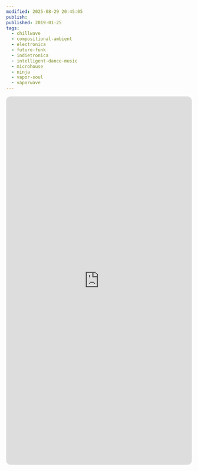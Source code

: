 ```yaml
---
modified: 2025-08-29 20:45:05
publish:
published: 2019-01-25
tags:
  - chillwave
  - compositional-ambient
  - electronica
  - future-funk
  - indietronica
  - intelligent-dance-music
  - microhouse
  - ninja
  - vapor-soul
  - vaporwave
---
```


<iframe data-testid="embed-iframe" style="border-radius:12px" src="https://open.spotify.com/embed/playlist/6si8oEpYcd3ChJMSuNyoNN?utm_source=generator&theme=0" width="100%" height="1000" frameBorder="0" allowfullscreen="" allow="autoplay; clipboard-write; encrypted-media; fullscreen; picture-in-picture" loading="lazy"></iframe>

